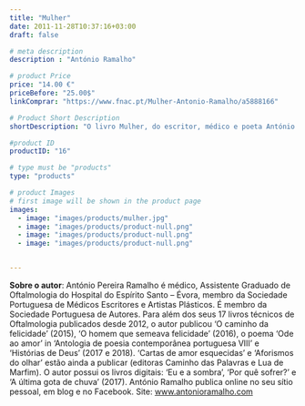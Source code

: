 ```yaml
---
title: "Mulher"
date: 2011-11-28T10:37:16+03:00
draft: false

# meta description
description : "António Ramalho"

# product Price
price: "14.00 €"
priceBefore: "25.00$"
linkComprar: "https://www.fnac.pt/Mulher-Antonio-Ramalho/a5888166"

# Product Short Description
shortDescription: "O livro Mulher, do escritor, médico e poeta António Pereira Ramalho traz uma colecção de poemas dedicados à mulher na sua essência, naquilo que é, e que só ela representa. Há, nas poesias de António Ramalho, traços de histórias de um tempo e de um lugar, no toque da paixão que sente o coração do poeta. Pelos versos do poema, pode-se amar o que ela é, e o que não é; pode-se amar a quem diz saber a direcção para tentar sempre, o rosto que se oferece sempre aberto aos demais, a partilha de uma luz que acontece quando menos se espera."

#product ID
productID: "16"

# type must be "products"
type: "products"

# product Images
# first image will be shown in the product page
images:
  - image: "images/products/mulher.jpg"
  - image: "images/products/product-null.png"
  - image: "images/products/product-null.png"
  - image: "images/products/product-null.png"


---
```


**Sobre o autor**: António Pereira Ramalho é médico, Assistente Graduado de Oftalmologia do Hospital do Espírito Santo – Évora, membro da Sociedade Portuguesa de Médicos Escritores e Artistas Plásticos. É membro da Sociedade Portuguesa de Autores. Para além dos seus 17 livros técnicos de Oftalmologia publicados desde 2012, o autor publicou ‘O caminho da felicidade’ (2015), ‘O homem que semeava felicidade’ (2016), o poema ‘Ode ao amor’ in ‘Antologia de poesia contemporânea portuguesa VIII’ e ‘Histórias de Deus’ (2017 e 2018). ‘Cartas de amor esquecidas’ e ‘Aforismos do olhar’ estão ainda a publicar (editoras Caminho das Palavras e Lua de Marfim). O autor possui os livros digitais: ‘Eu e a sombra’, ‘Por quê sofrer?’ e ‘A última gota de chuva’ (2017). António Ramalho publica online no seu sítio pessoal, em blog e no Facebook. Site: www.antonioramalho.com